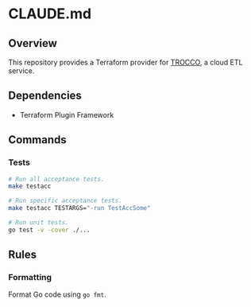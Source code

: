 # CLAUDE.md

## Overview

This repository provides a Terraform provider for [TROCCO](https://trocco.io), a cloud ETL service.

## Dependencies

- Terraform Plugin Framework

## Commands

### Tests

```sh
# Run all acceptance tests.
make testacc

# Run specific acceptance tests.
make testacc TESTARGS="-run TestAccSome"

# Run unit tests.
go test -v -cover ./...
```

## Rules

### Formatting

Format Go code using `go fmt`.
